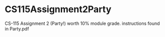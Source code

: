 # CS115Assignment2Party
CS-115 Assignment 2 (Party!) worth 10% module grade.
instructions found in Party.pdf
